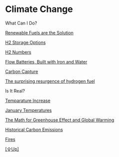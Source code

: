 # Climate Change

What Can I Do?

[Renewable Fuels are the Solution](renewable-fuel-is-the-solution.md)

[H2 Storage Options](../../2020/10/h2-storage.md)

[H2 Numbers](../../2020/07/h2-numbers.md)

[Flow Batteries, Built with Iron and Water](../../2018/07/battery-fueled-by-iron-and-water.md)

[Carbon Capture](../../2019/01/carboncapture.md)

[The surprising resurgence of hydrogen fuel](../../2018/11/the-surprising-resurgence-of-hydrogen.md)

Is It Real?

[Temparature Increase](../../2015/08/temp-increase.md)

[January Temperatures](../../2018/01/january-temperatures.md)

[The Math for Greenhouse Effect and Global Warming](../../2019/07/greenhouse-effect-math.md)

[Historical Carbon Emissions](../../2021/07/historical-carbon-emissions.md)

[Fires](../../2019/05/natdisaster.md#fires)

[[⇪Up]](../..)

